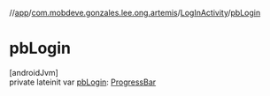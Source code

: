 //[app](../../../index.md)/[com.mobdeve.gonzales.lee.ong.artemis](../index.md)/[LogInActivity](index.md)/[pbLogin](pb-login.md)

# pbLogin

[androidJvm]\
private lateinit var [pbLogin](pb-login.md): [ProgressBar](https://developer.android.com/reference/kotlin/android/widget/ProgressBar.html)
